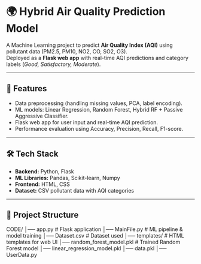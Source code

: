 # 🌍 Hybrid Air Quality Prediction Model  

A Machine Learning project to predict **Air Quality Index (AQI)** using pollutant data (PM2.5, PM10, NO2, CO, SO2, O3).  
Deployed as a **Flask web app** with real-time AQI predictions and category labels (*Good, Satisfactory, Moderate*).  

---

## 🚀 Features
- Data preprocessing (handling missing values, PCA, label encoding).  
- ML models: Linear Regression, Random Forest, Hybrid RF + Passive Aggressive Classifier.  
- Flask web app for user input and real-time AQI prediction.  
- Performance evaluation using Accuracy, Precision, Recall, F1-score.  

---

## 🛠️ Tech Stack
- **Backend:** Python, Flask  
- **ML Libraries:** Pandas, Scikit-learn, Numpy  
- **Frontend:** HTML, CSS  
- **Dataset:** CSV pollutant data with AQI categories  

---

## 📂 Project Structure
CODE/
│── app.py # Flask application
│── MainFile.py # ML pipeline & model training
│── Dataset.csv # Dataset used
│── templates/ # HTML templates for web UI
│── random_forest_model.pkl # Trained Random Forest model
│── linear_regression_model.pkl
│── data.pkl
│── UserData.py

